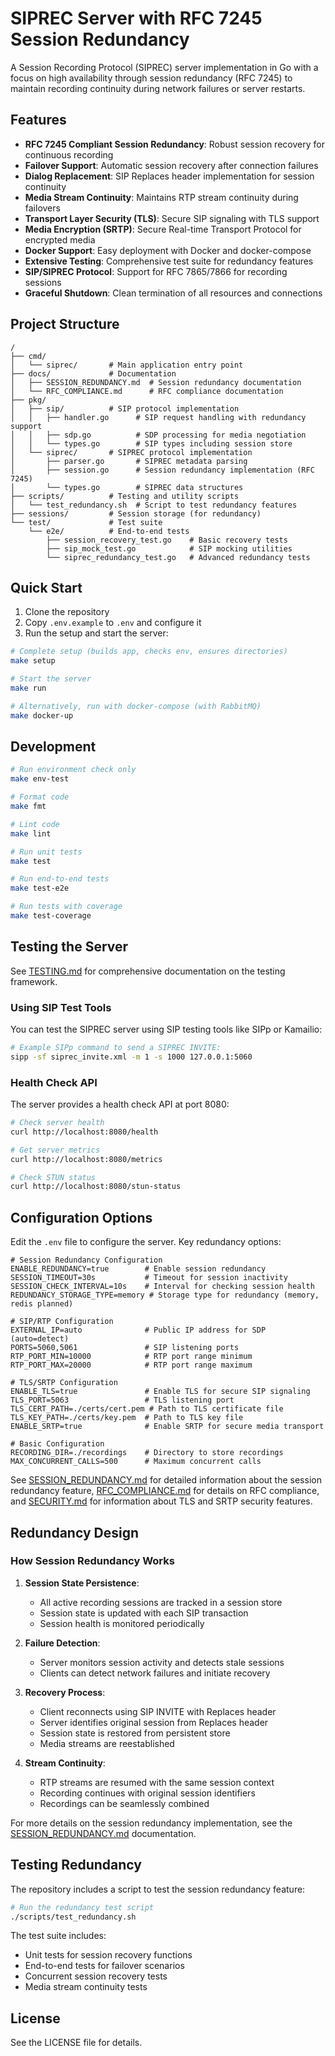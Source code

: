 # SIPREC Server with RFC 7245 Session Redundancy

A Session Recording Protocol (SIPREC) server implementation in Go with a focus on high availability through session redundancy (RFC 7245) to maintain recording continuity during network failures or server restarts.

## Features

- **RFC 7245 Compliant Session Redundancy**: Robust session recovery for continuous recording
- **Failover Support**: Automatic session recovery after connection failures
- **Dialog Replacement**: SIP Replaces header implementation for session continuity
- **Media Stream Continuity**: Maintains RTP stream continuity during failovers
- **Transport Layer Security (TLS)**: Secure SIP signaling with TLS support
- **Media Encryption (SRTP)**: Secure Real-time Transport Protocol for encrypted media
- **Docker Support**: Easy deployment with Docker and docker-compose
- **Extensive Testing**: Comprehensive test suite for redundancy features
- **SIP/SIPREC Protocol**: Support for RFC 7865/7866 for recording sessions
- **Graceful Shutdown**: Clean termination of all resources and connections

## Project Structure

```
/
├── cmd/
│   └── siprec/       # Main application entry point
├── docs/             # Documentation
│   ├── SESSION_REDUNDANCY.md  # Session redundancy documentation
│   └── RFC_COMPLIANCE.md      # RFC compliance documentation
├── pkg/
│   ├── sip/          # SIP protocol implementation
│   │   ├── handler.go      # SIP request handling with redundancy support
│   │   ├── sdp.go          # SDP processing for media negotiation
│   │   └── types.go        # SIP types including session store
│   └── siprec/       # SIPREC protocol implementation
│       ├── parser.go       # SIPREC metadata parsing
│       ├── session.go      # Session redundancy implementation (RFC 7245)
│       └── types.go        # SIPREC data structures
├── scripts/          # Testing and utility scripts
│   └── test_redundancy.sh  # Script to test redundancy features
├── sessions/         # Session storage (for redundancy)
└── test/             # Test suite
    └── e2e/          # End-to-end tests
        ├── session_recovery_test.go    # Basic recovery tests
        ├── sip_mock_test.go            # SIP mocking utilities
        └── siprec_redundancy_test.go   # Advanced redundancy tests
```

## Quick Start

1. Clone the repository
2. Copy `.env.example` to `.env` and configure it
3. Run the setup and start the server:

```bash
# Complete setup (builds app, checks env, ensures directories)
make setup

# Start the server
make run

# Alternatively, run with docker-compose (with RabbitMQ)
make docker-up
```

## Development

```bash
# Run environment check only
make env-test

# Format code
make fmt

# Lint code
make lint

# Run unit tests
make test

# Run end-to-end tests
make test-e2e

# Run tests with coverage
make test-coverage
```

## Testing the Server

See [TESTING.md](./TESTING.md) for comprehensive documentation on the testing framework.

### Using SIP Test Tools

You can test the SIPREC server using SIP testing tools like SIPp or Kamailio:

```bash
# Example SIPp command to send a SIPREC INVITE:
sipp -sf siprec_invite.xml -m 1 -s 1000 127.0.0.1:5060
```

### Health Check API

The server provides a health check API at port 8080:

```bash
# Check server health
curl http://localhost:8080/health

# Get server metrics
curl http://localhost:8080/metrics

# Check STUN status
curl http://localhost:8080/stun-status
```

## Configuration Options

Edit the `.env` file to configure the server. Key redundancy options:

```properties
# Session Redundancy Configuration
ENABLE_REDUNDANCY=true        # Enable session redundancy
SESSION_TIMEOUT=30s           # Timeout for session inactivity
SESSION_CHECK_INTERVAL=10s    # Interval for checking session health
REDUNDANCY_STORAGE_TYPE=memory # Storage type for redundancy (memory, redis planned)

# SIP/RTP Configuration
EXTERNAL_IP=auto              # Public IP address for SDP (auto=detect)
PORTS=5060,5061               # SIP listening ports
RTP_PORT_MIN=10000            # RTP port range minimum
RTP_PORT_MAX=20000            # RTP port range maximum

# TLS/SRTP Configuration
ENABLE_TLS=true               # Enable TLS for secure SIP signaling
TLS_PORT=5063                 # TLS listening port
TLS_CERT_PATH=./certs/cert.pem # Path to TLS certificate file
TLS_KEY_PATH=./certs/key.pem  # Path to TLS key file
ENABLE_SRTP=true              # Enable SRTP for secure media transport

# Basic Configuration
RECORDING_DIR=./recordings    # Directory to store recordings
MAX_CONCURRENT_CALLS=500      # Maximum concurrent calls
```

See [SESSION_REDUNDANCY.md](./docs/SESSION_REDUNDANCY.md) for detailed information about the session redundancy feature, [RFC_COMPLIANCE.md](./docs/RFC_COMPLIANCE.md) for details on RFC compliance, and [SECURITY.md](./docs/SECURITY.md) for information about TLS and SRTP security features.

## Redundancy Design

### How Session Redundancy Works

1. **Session State Persistence**:
   - All active recording sessions are tracked in a session store
   - Session state is updated with each SIP transaction
   - Session health is monitored periodically

2. **Failure Detection**:
   - Server monitors session activity and detects stale sessions
   - Clients can detect network failures and initiate recovery

3. **Recovery Process**:
   - Client reconnects using SIP INVITE with Replaces header
   - Server identifies original session from Replaces header
   - Session state is restored from persistent store
   - Media streams are reestablished

4. **Stream Continuity**:
   - RTP streams are resumed with the same session context
   - Recording continues with original session identifiers
   - Recordings can be seamlessly combined

For more details on the session redundancy implementation, see the [SESSION_REDUNDANCY.md](./docs/SESSION_REDUNDANCY.md) documentation.

## Testing Redundancy

The repository includes a script to test the session redundancy feature:

```bash
# Run the redundancy test script
./scripts/test_redundancy.sh
```

The test suite includes:
- Unit tests for session recovery functions
- End-to-end tests for failover scenarios
- Concurrent session recovery tests
- Media stream continuity tests

## License

See the LICENSE file for details.